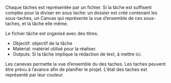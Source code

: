 
Chaque tâches est représentée par un fichier. Si la tâche est suffisent complex pour la diviser en sous tache: un dossier est créé contenant les sous-taches, un Canvas qui représente la vue d’ensemble de ces sous-taches, et la tâche elle même. 

Le fichier tâche est organisé avec des titres. 
- Objectif: objectif de la tâche 
- Material: matériel utilisé pour la réaliser. 
- Outputs: Si la tâche implique la rédaction de text, à mettre ici. 

Les canevas permette la vue d’ensemble du des taches. Les taches peuvent être prévu à l’avance afin de planifier le projet. L’état des taches est représenté par leur couleur. 
